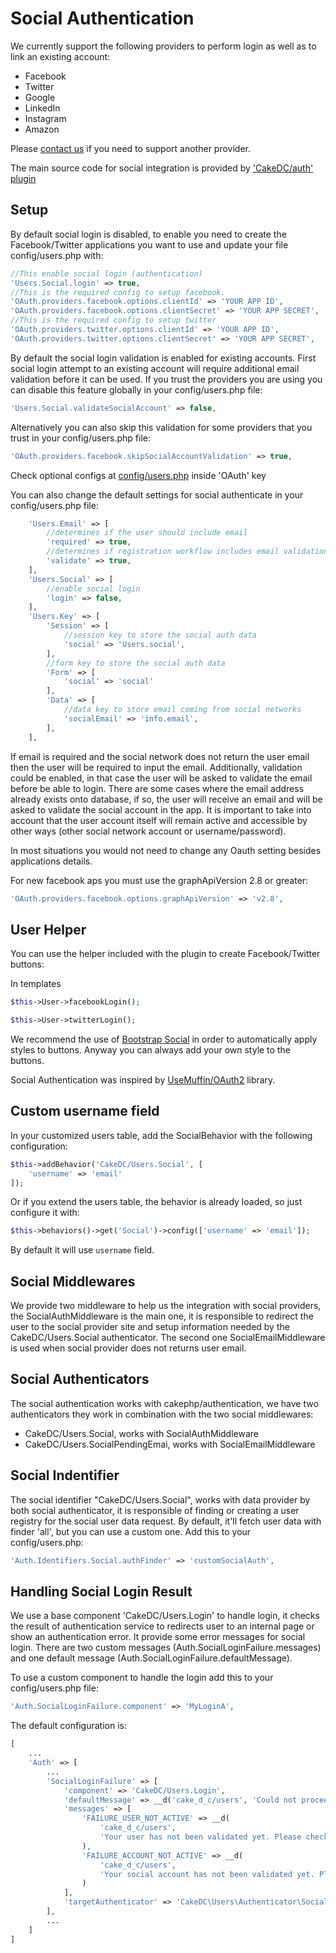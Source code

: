 Social Authentication
=====================

We currently support the following providers to perform login as well as to link an existing account:

* Facebook
* Twitter
* Google
* LinkedIn
* Instagram
* Amazon

Please [contact us](https://cakedc.com/contact) if you need to support another provider.

The main source code for social integration is provided by ['CakeDC/auth' plugin](https://github.com/cakedc/auth)

Setup
-----
By default social login is disabled, to enable you need to create the
Facebook/Twitter applications you want to use and update your file config/users.php with:

```php
//This enable social login (authentication)
'Users.Social.login' => true,
//This is the required config to setup facebook.
'OAuth.providers.facebook.options.clientId' => 'YOUR APP ID',
'OAuth.providers.facebook.options.clientSecret' => 'YOUR APP SECRET',
//This is the required config to setup twitter
'OAuth.providers.twitter.options.clientId' => 'YOUR APP ID',
'OAuth.providers.twitter.options.clientSecret' => 'YOUR APP SECRET',
```

By default the social login validation is enabled for existing accounts. First social login attempt to an existing account will require additional email validation before it can be used. If you trust the providers you are using you can disable this feature globally in your config/users.php file:
```php
'Users.Social.validateSocialAccount' => false,

```
Alternatively you can also skip this validation for some providers that you trust in your config/users.php file:
```php
'OAuth.providers.facebook.skipSocialAccountValidation' => true,
```
Check optional configs at [config/users.php](./../../config/users.php) inside 'OAuth' key


You can also change the default settings for social authenticate  in your config/users.php file:

```php
    'Users.Email' => [
        //determines if the user should include email
        'required' => true,
        //determines if registration workflow includes email validation
        'validate' => true,
    ],
    'Users.Social' => [
        //enable social login
        'login' => false,
    ],
    'Users.Key' => [
        'Session' => [
            //session key to store the social auth data
            'social' => 'Users.social',
        ],
        //form key to store the social auth data
        'Form' => [
            'social' => 'social'
        ],
        'Data' => [
            //data key to store email coming from social networks
            'socialEmail' => 'info.email',
        ],
    ],
```

If email is required and the social network does not return the user email then the user will be required to input the email. Additionally, validation could be enabled, in that case the user will be asked to validate the email before be able to login. There are some cases where the email address already exists onto database, if so, the user will receive an email and will be asked to validate the social account in the app. It is important to take into account that the user account itself will remain active and accessible by other ways (other social network account or username/password).

In most situations you would not need to change any Oauth setting besides applications details.

For new facebook aps you must use the graphApiVersion 2.8 or greater:

```php
'OAuth.providers.facebook.options.graphApiVersion' => 'v2.8',
```

User Helper
-----------

You can use the helper included with the plugin to create Facebook/Twitter buttons:

In templates
```php
$this->User->facebookLogin();

$this->User->twitterLogin();
```

We recommend the use of [Bootstrap Social](http://lipis.github.io/bootstrap-social/) in order to automatically apply styles to buttons. Anyway you can always add your own style to the buttons.

Social Authentication was inspired by [UseMuffin/OAuth2](https://github.com/UseMuffin/OAuth2) library.

Custom username field
---------------------

In your customized users table, add the SocialBehavior with the following configuration:

```php
$this->addBehavior('CakeDC/Users.Social', [
    'username' => 'email'
]);
```
Or if you extend the users table, the behavior is already loaded, so just configure it with:
```php
$this->behaviors()->get('Social')->config(['username' => 'email']);
```

By default it will use `username` field.


Social Middlewares
------------------
We provide two middleware to help us the integration with social providers, the SocialAuthMiddleware is
the main one, it is responsible to redirect the user to the social provider site and setup information
needed by the CakeDC/Users.Social authenticator. The second one SocialEmailMiddleware is used when social provider does
not returns user email.

Social Authenticators
---------------------
The social authentication works with cakephp/authentication, we have two authenticators they work
in combination with the two social middlewares:
 - CakeDC/Users.Social, works with SocialAuthMiddleware
 - CakeDC/Users.SocialPendingEmai, works with SocialEmailMiddleware


Social Indentifier
------------------
The social identifier "CakeDC/Users.Social", works with data provider by both social authenticator,
it is responsible of finding or creating a user registry for the social user data request.
By default, it'll fetch user data with finder 'all', but you can use a custom one. Add this to your
config/users.php:

```php
'Auth.Identifiers.Social.authFinder' => 'customSocialAuth',
```


Handling Social Login Result
----------------------------
We use a base component 'CakeDC/Users.Login' to handle login, it checks the result of authentication
service to redirects user to an internal page or show an authentication error. It provide some error messages for social login.
There are two custom messages (Auth.SocialLoginFailure.messages) and one default message (Auth.SocialLoginFailure.defaultMessage).


To use a custom component to handle the login add this to your config/users.php file:
```php
'Auth.SocialLoginFailure.component' => 'MyLoginA',
```

The default configuration is:
```php
[
    ...
    'Auth' => [
        ...
        'SocialLoginFailure' => [
            'component' => 'CakeDC/Users.Login',
            'defaultMessage' => __d('cake_d_c/users', 'Could not proceed with social account. Please try again'),
            'messages' => [
                'FAILURE_USER_NOT_ACTIVE' => __d(
                    'cake_d_c/users',
                    'Your user has not been validated yet. Please check your inbox for instructions'
                ),
                'FAILURE_ACCOUNT_NOT_ACTIVE' => __d(
                    'cake_d_c/users',
                    'Your social account has not been validated yet. Please check your inbox for instructions'
                )
            ],
            'targetAuthenticator' => 'CakeDC\Users\Authenticator\SocialAuthenticator'
        ],
        ...
    ]
]
```
